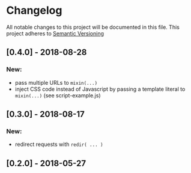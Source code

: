 # Changelog

All notable changes to this project will be documented in this file.
This project adheres to [Semantic Versioning](http://semver.org)



## [0.4.0] - 2018-08-28

### New:

- pass multiple URLs to `mixin(...)`
- inject CSS code instead of Javascript by passing a template literal to `mixin(...)`
  (see script-example.js)


## [0.3.0] - 2018-08-17

### New:

- redirect requests with `redir( ... )`


## [0.2.0] - 2018-05-27



